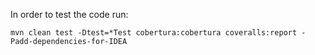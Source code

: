 In order to test the code run:

```
mvn clean test -Dtest=*Test cobertura:cobertura coveralls:report -Padd-dependencies-for-IDEA
```
